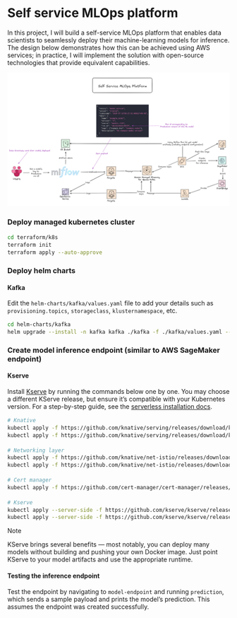 # Self service MLOps platform 

In this project, I will build a self-service MLOps platform that enables data scientists to seamlessly deploy their machine-learning models for inference. The design below demonstrates how this can be achieved using AWS services; in practice, I will implement the solution with open-source technologies that provide equivalent capabilities.

![self service mlops on aws](./diagram.png)

### Deploy managed kubernetes cluster

```bash
cd terraform/k8s
terraform init
terraform apply --auto-approve
```

### Deploy helm charts

#### Kafka

Edit the `helm-charts/kafka/values.yaml` file to add your details such as `provisioning.topics`, `storageclass`, `klusternamespace`, etc.

```bash
cd helm-charts/kafka
helm upgrade --install -n kafka kafka ./kafka -f ./kafka/values.yaml --create-namespace
```

### Create model inference endpoint (similar to AWS SageMaker endpoint)

#### Kserve

Install [Kserve](https://github.com/kserve/kserve) by running the commands below one by one. You may choose a different KServe release, but ensure it’s compatible with your Kubernetes version. For a step-by-step guide, see the [serverless installation docs](https://kserve.github.io/website/docs/admin-guide/serverless).

```bash
# Knative 
kubectl apply -f https://github.com/knative/serving/releases/download/knative-v1.17.0/serving-crds.yaml
kubectl apply -f https://github.com/knative/serving/releases/download/knative-v1.17.0/serving-core.yaml

# Networking layer
kubectl apply -f https://github.com/knative/net-istio/releases/download/knative-v1.17.0/istio.yaml
kubectl apply -f https://github.com/knative/net-istio/releases/download/knative-v1.17.0/net-istio.yaml

# Cert manager
kubectl apply -f https://github.com/cert-manager/cert-manager/releases/download/v1.16.3/cert-manager.yaml

# Kserve 
kubectl apply --server-side -f https://github.com/kserve/kserve/releases/download/v0.14.1/kserve.yaml
kubectl apply --server-side -f https://github.com/kserve/kserve/releases/download/v0.14.1/kserve-cluster-resources.yaml
```

> [!NOTE]
> KServe brings several benefits — most notably, you can deploy many models without building and pushing your own Docker  image. Just point KServe to your model artifacts and use the appropriate runtime.

#### Testing the inference endpoint

Test the endpoint by navigating to `model-endpoint` and running `prediction`, which sends a sample payload and prints the model’s prediction. This assumes the endpoint was created successfully.